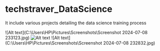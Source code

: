 # techstraver_DataScience
It include various projects detailing the data science training  process

![Alt text](C:\Users\HP\Pictures\Screenshots\Screenshot 2024-07-08 233123.jpg)
![Alt text](C:\Users\HP\qr_code.png)
![Alt text](C:\Users\HP\Pictures\Screenshots\Screenshot 2024-07-08 232832.jpg)



